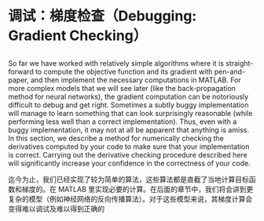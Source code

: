 # 调试：梯度检查（Debugging: Gradient Checking）
## 
So far we have worked with relatively simple algorithms where it is straight-forward to compute the objective function and its gradient with pen-and-paper, and then implement the necessary computations in MATLAB. For more complex models that we will see later (like the back-propagation method for neural networks), the gradient computation can be notoriously difficult to debug and get right. Sometimes a subtly buggy implementation will manage to learn something that can look surprisingly reasonable (while performing less well than a correct implementation). Thus, even with a buggy implementation, it may not at all be apparent that anything is amiss. In this section, we describe a method for numerically checking the derivatives computed by your code to make sure that your implementation is correct. Carrying out the derivative checking procedure described here will significantly increase your confidence in the correctness of your code.

迄今为止，我们已经实现了较为简单的算法，这些算法都是直截了当地计算目标函数和梯度的。在 MATLAB 里实现必要的计算。在后面的章节中，我们将会讲到更复杂的模型（例如神经网络的反向传播算法）。对于这些模型来说，其梯度计算会变得难以调试及难以得到正确的